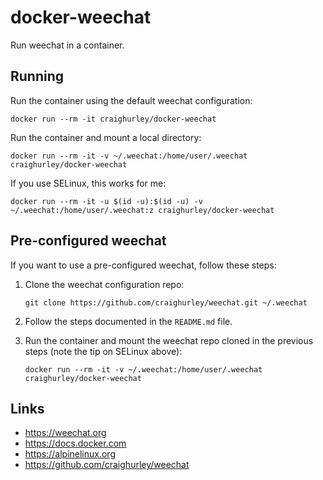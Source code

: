 # docker-weechat

Run weechat in a container.

## Running

Run the container using the default weechat configuration:

```
docker run --rm -it craighurley/docker-weechat
```

Run the container and mount a local directory:

```
docker run --rm -it -v ~/.weechat:/home/user/.weechat craighurley/docker-weechat
```

If you use SELinux, this works for me:

```
docker run --rm -it -u $(id -u):$(id -u) -v ~/.weechat:/home/user/.weechat:z craighurley/docker-weechat
```

## Pre-configured weechat

If you want to use a pre-configured weechat, follow these steps:

1. Clone the weechat configuration repo:

    ```
    git clone https://github.com/craighurley/weechat.git ~/.weechat
    ```

1. Follow the steps documented in the `README.md` file.

1. Run the container and mount the weechat repo cloned in the previous steps (note the tip on SELinux above):

    ```
    docker run --rm -it -v ~/.weechat:/home/user/.weechat craighurley/docker-weechat
    ```

## Links

* <https://weechat.org>
* <https://docs.docker.com>
* <https://alpinelinux.org>
* <https://github.com/craighurley/weechat>
